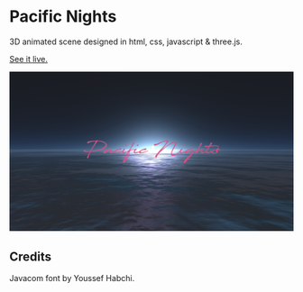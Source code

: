 # Pacific Nights
3D animated scene designed in html, css, javascript & three.js.

<a href="https://joshstruve.github.io/Pacific-Nights/" target="_blank">See it live.</a>

![Preview](./screenshot/pacific-nights-screenshot.png)

## Credits
Javacom font by Youssef Habchi.